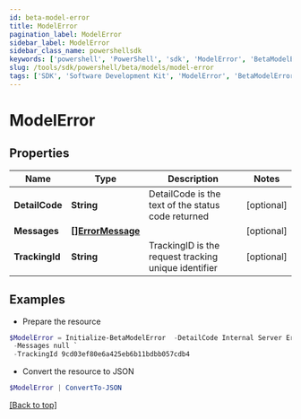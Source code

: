 ```yaml
---
id: beta-model-error
title: ModelError
pagination_label: ModelError
sidebar_label: ModelError
sidebar_class_name: powershellsdk
keywords: ['powershell', 'PowerShell', 'sdk', 'ModelError', 'BetaModelError']
slug: /tools/sdk/powershell/beta/models/model-error
tags: ['SDK', 'Software Development Kit', 'ModelError', 'BetaModelError']
---
```


# ModelError

## Properties

| Name | Type | Description | Notes |
| --- | --- | --- | --- |
| **DetailCode** | **String** | DetailCode is the text of the status code returned | [optional] |
| **Messages** | [**[]ErrorMessage**](error-message) |  | [optional] |
| **TrackingId** | **String** | TrackingID is the request tracking unique identifier | [optional] |

## Examples

- Prepare the resource

```powershell
$ModelError = Initialize-BetaModelError  -DetailCode Internal Server Error `
 -Messages null `
 -TrackingId 9cd03ef80e6a425eb6b11bdbb057cdb4
```

- Convert the resource to JSON

```powershell
$ModelError | ConvertTo-JSON
```

[[Back to top]](#)
